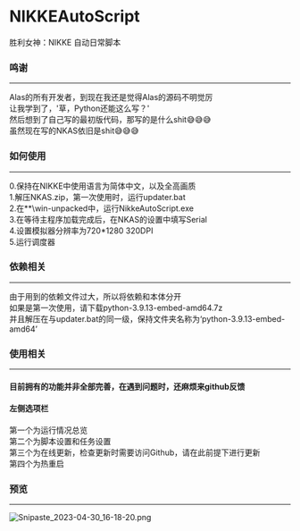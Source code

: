 # NIKKEAutoScript

胜利女神：NIKKE 自动日常脚本

### 鸣谢

------

Alas的所有开发者，到现在我还是觉得Alas的源码不明觉厉  
让我学到了，'草，Python还能这么写？'  
然后想到了自己写的最初版代码，那写的是什么shit😅😅😅  
虽然现在写的NKAS依旧是shit😅😅😅

### 如何使用

------

0.保持在NIKKE中使用语言为简体中文，以及全高画质  
1.解压NKAS.zip，第一次使用时，运行updater.bat  
2.在**\win-unpacked中，运行NikkeAutoScript.exe  
3.在等待主程序加载完成后，在NKAS的设置中填写Serial  
4.设置模拟器分辨率为720*1280 320DPI    
5.运行调度器  

### 依赖相关

------

由于用到的依赖文件过大，所以将依赖和本体分开   
如果是第一次使用，请下载python-3.9.13-embed-amd64.7z   
并且解压在与updater.bat的同一级，保持文件夹名称为‘python-3.9.13-embed-amd64’

### 使用相关

------

#### 目前拥有的功能并非全部完善，在遇到问题时，还麻烦来github反馈

#### 左侧选项栏
第一个为运行情况总览  
第二个为脚本设置和任务设置  
第三个为在线更新，检查更新时需要访问Github，请在此前提下进行更新  
第四个为热重启 

### 预览

------

![Snipaste_2023-04-30_16-18-20.png](https://s2.loli.net/2023/04/30/zkSraMNEGgQv7iw.png)
